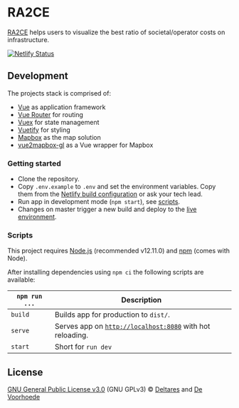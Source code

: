 # RA2CE

[RA2CE](https://ra2ce.netlify.com) helps users to visualize the best ratio of societal/operator costs on infrastructure.

[![Netlify Status](https://api.netlify.com/api/v1/badges/927f2c38-3e5a-44bc-8df2-58817e52dad0/deploy-status)](https://app.netlify.com/sites/ra2ce/deploys)

## Development

The projects stack is comprised of:
* [Vue](https://vuejs.org/) as application framework
* [Vue Router](https://router.vuejs.org/) for routing
* [Vuex](https://vuex.vuejs.org/) for state management
* [Vuetify](https://vuetifyjs.com/) for styling
* [Mapbox](https://www.mapbox.com/) as the map solution
* [vue2mapbox-gl](https://www.npmjs.com/package/vue2mapbox-gl) as a Vue wrapper for Mapbox

### Getting started

* Clone the repository.
* Copy `.env.example` to `.env` and set the environment variables. Copy them from the [Netlify build configuration](https://app.netlify.com/sites/ra2ce/settings/deploys#environment-variables) or ask your tech lead.
* Run app in development mode (`npm start`), see [scripts](#scripts).
* Changes on master trigger a new build and deploy to the [live environment](https://ra2ce.netlify.com).

### Scripts

This project requires [Node.js](http://nodejs.org/) (recommended v12.11.0) and [npm](https://npmjs.org/) (comes with Node).

After installing dependencies using `npm ci` the following scripts are available:

`npm run ...` | Description
---|---
`build` | Builds app for production to `dist/`.
`serve` | Serves app on [`http://localhost:8080`](http://localhost:8080) with hot reloading.
`start` | Short for `run dev`

## License

[GNU General Public License v3.0](license) (GNU GPLv3) © [Deltares](https://www.deltares.nl) and [De Voorhoede](https://www.voorhoede.nl)
